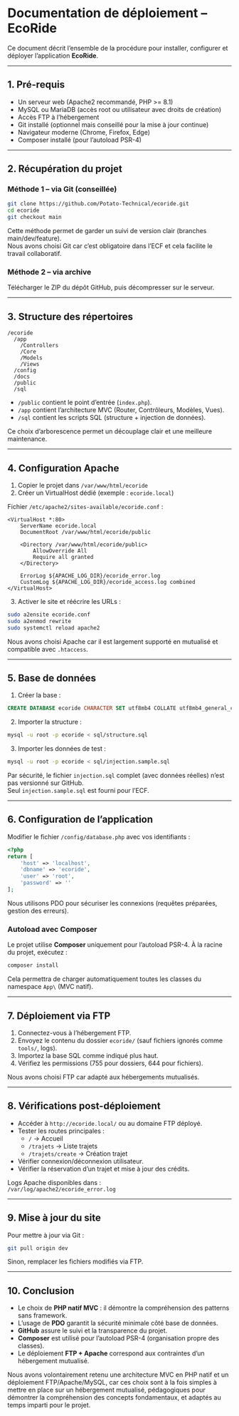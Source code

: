 # Documentation de déploiement – EcoRide

Ce document décrit l’ensemble de la procédure pour installer, configurer et déployer l’application **EcoRide**.  

---

## 1. Pré-requis

- Un serveur web (Apache2 recommandé, PHP >= 8.1)
- MySQL ou MariaDB (accès root ou utilisateur avec droits de création)
- Accès FTP à l’hébergement
- Git installé (optionnel mais conseillé pour la mise à jour continue)
- Navigateur moderne (Chrome, Firefox, Edge)
- Composer installé (pour l’autoload PSR-4)

---

## 2. Récupération du projet

### Méthode 1 – via Git (conseillée)

```bash
git clone https://github.com/Potato-Technical/ecoride.git
cd ecoride
git checkout main
```

Cette méthode permet de garder un suivi de version clair (branches main/dev/feature).  
Nous avons choisi Git car c’est obligatoire dans l’ECF et cela facilite le travail collaboratif.

### Méthode 2 – via archive

Télécharger le ZIP du dépôt GitHub, puis décompresser sur le serveur.

---

## 3. Structure des répertoires

```
/ecoride
  /app
    /Controllers
    /Core
    /Models
    /Views
  /config
  /docs
  /public
  /sql
```

- `/public` contient le point d’entrée (`index.php`).
- `/app` contient l’architecture MVC (Router, Contrôleurs, Modèles, Vues).
- `/sql` contient les scripts SQL (structure + injection de données).

Ce choix d’arborescence permet un découplage clair et une meilleure maintenance.

---

## 4. Configuration Apache

1. Copier le projet dans `/var/www/html/ecoride`
2. Créer un VirtualHost dédié (exemple : `ecoride.local`)

Fichier `/etc/apache2/sites-available/ecoride.conf` :

```
<VirtualHost *:80>
    ServerName ecoride.local
    DocumentRoot /var/www/html/ecoride/public

    <Directory /var/www/html/ecoride/public>
        AllowOverride All
        Require all granted
    </Directory>

    ErrorLog ${APACHE_LOG_DIR}/ecoride_error.log
    CustomLog ${APACHE_LOG_DIR}/ecoride_access.log combined
</VirtualHost>
```

3. Activer le site et réécrire les URLs :

```bash
sudo a2ensite ecoride.conf
sudo a2enmod rewrite
sudo systemctl reload apache2
```

Nous avons choisi Apache car il est largement supporté en mutualisé et compatible avec `.htaccess`.

---

## 5. Base de données

1. Créer la base :

```sql
CREATE DATABASE ecoride CHARACTER SET utf8mb4 COLLATE utf8mb4_general_ci;
```

2. Importer la structure :

```bash
mysql -u root -p ecoride < sql/structure.sql
```

3. Importer les données de test :

```bash
mysql -u root -p ecoride < sql/injection.sample.sql
```

Par sécurité, le fichier `injection.sql` complet (avec données réelles) n’est pas versionné sur GitHub.  
Seul `injection.sample.sql` est fourni pour l’ECF.

---

## 6. Configuration de l’application

Modifier le fichier `/config/database.php` avec vos identifiants :

```php
<?php
return [
    'host' => 'localhost',
    'dbname' => 'ecoride',
    'user' => 'root',
    'password' => ''
];
```
Nous utilisons PDO pour sécuriser les connexions (requêtes préparées, gestion des erreurs).

### Autoload avec Composer
Le projet utilise **Composer** uniquement pour l’autoload PSR-4.
À la racine du projet, exécutez :

```bash
composer install
```

Cela permettra de charger automatiquement toutes les classes du namespace `App\` (MVC natif).

---

## 7. Déploiement via FTP

1. Connectez-vous à l’hébergement FTP.  
2. Envoyez le contenu du dossier `ecoride/` (sauf fichiers ignorés comme `tools/`, logs).  
3. Importez la base SQL comme indiqué plus haut.  
4. Vérifiez les permissions (755 pour dossiers, 644 pour fichiers).

Nous avons choisi FTP car adapté aux hébergements mutualisés.

---

## 8. Vérifications post-déploiement

- Accéder à `http://ecoride.local/` ou au domaine FTP déployé.  
- Tester les routes principales :  
  - `/` → Accueil  
  - `/trajets` → Liste trajets  
  - `/trajets/create` → Création trajet  
- Vérifier connexion/déconnexion utilisateur.  
- Vérifier la réservation d’un trajet et mise à jour des crédits.  

Logs Apache disponibles dans :  
`/var/log/apache2/ecoride_error.log`

---

## 9. Mise à jour du site

Pour mettre à jour via Git :

```bash
git pull origin dev
```

Sinon, remplacer les fichiers modifiés via FTP.

---

## 10. Conclusion

- Le choix de **PHP natif MVC**  : il démontre la compréhension des patterns sans framework.  
- L’usage de **PDO** garantit la sécurité minimale côté base de données.  
- **GitHub** assure le suivi et la transparence du projet.
- **Composer** est utilisé pour l’autoload PSR-4 (organisation propre des classes).  
- Le déploiement **FTP + Apache** correspond aux contraintes d’un hébergement mutualisé.

Nous avons volontairement retenu une architecture MVC en PHP natif et un déploiement FTP/Apache/MySQL, car ces choix sont à la fois simples à mettre en place sur un hébergement mutualisé, pédagogiques pour démontrer la compréhension des concepts fondamentaux, et adaptés au temps imparti pour le projet.